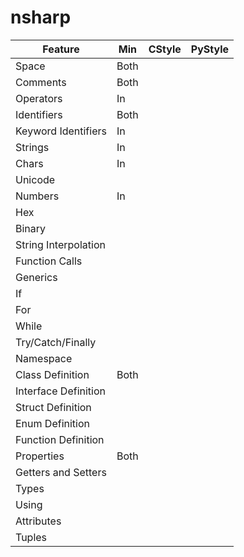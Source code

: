# nsharp

Feature                 | Min       | CStyle    | PyStyle
---                     | ---       | ---       | ---
Space                   | Both      |           |
Comments                | Both      |           |
Operators               | In        |           |
Identifiers             | Both      |           |
Keyword Identifiers     | In        |           |
Strings                 | In        |           |
Chars                   | In        |           |
Unicode                 |           |           |
Numbers                 | In        |           |
Hex                     |           |           |
Binary                  |           |           |
String Interpolation    |           |           |
Function Calls          |           |           |
Generics                |           |           |
If                      |           |           |
For                     |           |           |
While                   |           |           |
Try/Catch/Finally       |           |           |
Namespace               |           |           |
Class Definition        | Both      |           |
Interface Definition    |           |           |
Struct Definition       |           |           |
Enum Definition         |           |           |
Function Definition     |           |           |
Properties              | Both      |           |
Getters and Setters     |           |           |
Types                   |           |           |
Using                   |           |           |
Attributes              |           |           |
Tuples                  |           |           |
